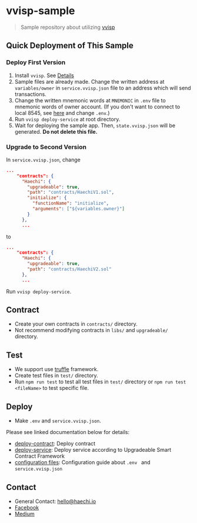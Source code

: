 # vvisp-sample

> Sample repository about utilizing [vvisp](https://github.com/HAECHI-LABS/vvisp)

## Quick Deployment of This Sample
### Deploy First Version

1. Install `vvisp`. See [Details](https://github.com/HAECHI-LABS/vvisp#usage)
1. Sample files are already made.
Change the written address at `variables/owner` in `service.vvisp.json` file to an address which will send transactions.
1. Change the written mnemonic words at `MNEMONIC` in `.env` file to mnemonic words of owner account.
(If you don't want to connect to local 8545, see [here](https://github.com/HAECHI-LABS/vvisp/blob/dev/CONFIGURATION.md#env) and change `.env`.)
1. Run `vvisp deploy-service` at root directory.
1. Wait for deploying the sample app. Then, `state.vvisp.json` will be generated. **Do not delete this file.**

### Upgrade to Second Version
In `service.vvisp.json`, change
```json
...
    "contracts": {
      "Haechi": {
        "upgradeable": true,
        "path": "contracts/HaechiV1.sol",
        "initialize": {
          "functionName": "initialize",
          "arguments": ["${variables.owner}"]
        }
      },
      ...
```
to 
```json
...
    "contracts": {
      "Haechi": {
        "upgradeable": true,
        "path": "contracts/HaechiV2.sol"
      },
      ...
```
Run `vvisp deploy-service`.

## Contract

- Create your own contracts in `contracts/` directory.
- Not recommend modifying contracts in `libs/` and `upgradeable/` directory.

## Test

- We support use [truffle](https://truffleframework.com/truffle) framework.
- Create test files in `test/` directory.
- Run `npm run test` to test all test files in `test/` directory or `npm run test <fileName>` to test specific file.

## Deploy

- Make `.env` and `service.vvisp.json`.

Please see linked documentation below for details:
- [deploy-contract](https://github.com/HAECHI-LABS/vvisp/commands/README.md#deploy-contract): Deploy contract
- [deploy-service](https://github.com/HAECHI-LABS/vvisp/commands/README.md#deploy-service): Deploy service according to Upgradeable Smart Contract Framework
- [configuration files](https://github.com/HAECHI-LABS/vvisp/CONFIGURATION.md): Configuration guide about `.env ` and `service.vvisp.json`

## Contact 

- General Contact: hello@haechi.io
- [Facebook](https://www.facebook.com/HAECHILABS/)
- [Medium](https://medium.com/haechi-labs)

